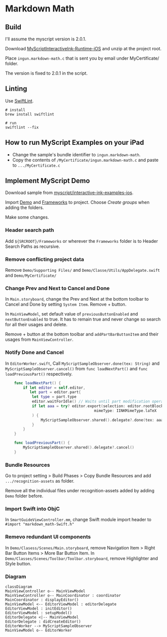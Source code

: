 #  Markdown Math

## Build

I'll assume the myscript version is 2.0.1.

Download [MyScriptInteractiveInk-Runtime-iOS](https://s3-us-west-2.amazonaws.com/iink/runtime/2.0.0/MyScriptInteractiveInk-Runtime-iOS-2.0.1.zip) and unzip at the project root.

Place `ingun.markdown-math.c` that is sent you by email under MyCertificate/ folder.

The version is fixed to 2.0.1 in the script.

## Linting

Use [SwiftLint](https://github.com/realm/SwiftLint).

```shell
# install
brew install swiftlint

# run
swiftlint --fix
```

## How to run MyScript Examples on your iPad

- Change the sample's bundle identifier to `ingun.markdown-math`.
- Copy the contents of `/MyCertificate/ingun.markdown-math.c` and paste to `.../MyCertificate.c`

## Implement MyScript Demo

Download sample from [myscript/interactive-ink-examples-ios](https://github.com/myscript/interactive-ink-examples-ios).

Import [Demo](https://github.com/MyScript/interactive-ink-examples-ios/tree/master/Examples/Demo/Demo) and [Frameworks](https://github.com/MyScript/interactive-ink-examples-ios/tree/master/Examples/Frameworks/) to project. Choose *Create groups* when adding the folders.

Make some changes.

### Header search path

Add `${SRCROOT}/Frameworks` or wherever the `Frameworks` folder is to  Header Search Paths as recursive.

### Remove conflicting project data

Remove `Demo/Supporting Files/` and `Demo/Classe/Utils/AppDelegate.swift` and `Demo/MyCertificate/`

### Change Prev and Next to Cancel and Done

In `Main.storyboard`, change the Prev and Next at the bottom toolbar to Cancel and Done by setting `System Item`. Remove + button.

In `MainViewModel`, set default value of `previousButtonEnabled` and `nextButtonEnabled` to true. It has to remain true and never change so search for all their usages and delete.

Remove + button at the bottom toolbar and `addPartBarButtonItem` and their usages from `MainViewController`.

### Notify Done and Cancel

In `EditorWorker.swift`, Call `MyScriptSampleObserver.done(tex: String)` and `MyScriptSampleObserver.cancel()` from `func loadNextPart()` and `func loadPreviousPart()` respectively.

```swift
    func loadNextPart() {
        if let editor = self.editor,
           let part = editor.part{
            let type = part.type
            editor.waitForIdle() // Waits until part modification operations are over.
            if let aaa = try? editor.export(selection: editor.rootBlock,
                                        mimeType: IINKMimeType.laTeX
            ) {
                MyScriptSampleObserver.shared().delegate?.done(tex: aaa)
            }
        }
    }

    func loadPreviousPart() {
        MyScriptSampleObserver.shared().delegate?.cancel()
    }
```

### Bundle Resources

Go to project setting > Build Phases > Copy Bundle Resources and add `.../recognition-assets` as folder.

Remove all the individual files under recognition-assets added by adding `Demo` folder before.


### Import Swift into ObjC

In `SmartGuideViewController.mm`, change Swift module import header to `#import "markdown_math-Swift.h"`

### Remevo redundant UI components

In `Demo/Clasess/Scenes/Main.storyboard`, remove Navigation Item > Right Bar Button Items > More Bar Button Item.
In `Demo/Classes/Scenes/Toolbar/Toolbar.storyboard`, remove Highlighter and Style button.

### Diagram

```mermaid
classDiagram
MainViewController o-- MainViewModel
MainViewController o-- MainCoordinator : coordinator
MainCoordinator : displayEditor()
MainViewModel <-- EditorViewModel : editorDelegate
EditorViewModel : initEditor()
EditorViewModel : setupModel()
EditorDelegate <|-- MainViewModel
EditorDelegate : didCreateEditor()
EditorWorker --> MyScriptSampleObserver
MainViewModel o-- EditorWorker
```
